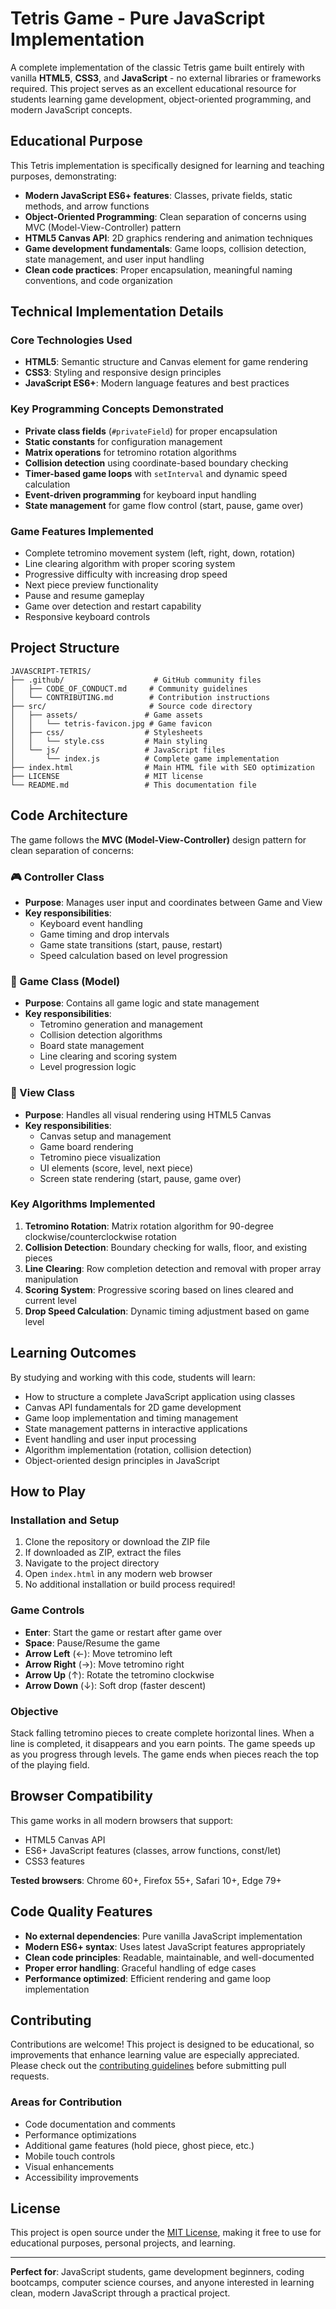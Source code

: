 # Tetris Game - Pure JavaScript Implementation

A complete implementation of the classic Tetris game built entirely with vanilla **HTML5**, **CSS3**, and **JavaScript** - no external libraries or frameworks required. This project serves as an excellent educational resource for students learning game development, object-oriented programming, and modern JavaScript concepts.

## Educational Purpose

This Tetris implementation is specifically designed for learning and teaching purposes, demonstrating:

- **Modern JavaScript ES6+ features**: Classes, private fields, static methods, and arrow functions
- **Object-Oriented Programming**: Clean separation of concerns using MVC (Model-View-Controller) pattern
- **HTML5 Canvas API**: 2D graphics rendering and animation techniques
- **Game development fundamentals**: Game loops, collision detection, state management, and user input handling
- **Clean code practices**: Proper encapsulation, meaningful naming conventions, and code organization

## Technical Implementation Details

### Core Technologies Used
- **HTML5**: Semantic structure and Canvas element for game rendering
- **CSS3**: Styling and responsive design principles
- **JavaScript ES6+**: Modern language features and best practices

### Key Programming Concepts Demonstrated
- **Private class fields** (`#privateField`) for proper encapsulation
- **Static constants** for configuration management
- **Matrix operations** for tetromino rotation algorithms
- **Collision detection** using coordinate-based boundary checking
- **Timer-based game loops** with `setInterval` and dynamic speed calculation
- **Event-driven programming** for keyboard input handling
- **State management** for game flow control (start, pause, game over)

### Game Features Implemented
- Complete tetromino movement system (left, right, down, rotation)
- Line clearing algorithm with proper scoring system
- Progressive difficulty with increasing drop speed
- Next piece preview functionality
- Pause and resume gameplay
- Game over detection and restart capability
- Responsive keyboard controls

## Project Structure

```
JAVASCRIPT-TETRIS/
├── .github/                    # GitHub community files
│   ├── CODE_OF_CONDUCT.md     # Community guidelines
│   └── CONTRIBUTING.md        # Contribution instructions
├── src/                       # Source code directory
│   ├── assets/               # Game assets
│   │   └── tetris-favicon.jpg # Game favicon
│   ├── css/                  # Stylesheets
│   │   └── style.css         # Main styling
│   └── js/                   # JavaScript files
│       └── index.js          # Complete game implementation
├── index.html                # Main HTML file with SEO optimization
├── LICENSE                   # MIT license
└── README.md                 # This documentation file
```

## Code Architecture

The game follows the **MVC (Model-View-Controller)** design pattern for clean separation of concerns:

### 🎮 Controller Class
- **Purpose**: Manages user input and coordinates between Game and View
- **Key responsibilities**:
  - Keyboard event handling
  - Game timing and drop intervals
  - Game state transitions (start, pause, restart)
  - Speed calculation based on level progression

### 🎯 Game Class (Model)
- **Purpose**: Contains all game logic and state management
- **Key responsibilities**:
  - Tetromino generation and management
  - Collision detection algorithms
  - Board state management
  - Line clearing and scoring system
  - Level progression logic

### 🎨 View Class
- **Purpose**: Handles all visual rendering using HTML5 Canvas
- **Key responsibilities**:
  - Canvas setup and management
  - Game board rendering
  - Tetromino piece visualization
  - UI elements (score, level, next piece)
  - Screen state rendering (start, pause, game over)

### Key Algorithms Implemented

1. **Tetromino Rotation**: Matrix rotation algorithm for 90-degree clockwise/counterclockwise rotation
2. **Collision Detection**: Boundary checking for walls, floor, and existing pieces
3. **Line Clearing**: Row completion detection and removal with proper array manipulation
4. **Scoring System**: Progressive scoring based on lines cleared and current level
5. **Drop Speed Calculation**: Dynamic timing adjustment based on game level

## Learning Outcomes

By studying and working with this code, students will learn:

- How to structure a complete JavaScript application using classes
- Canvas API fundamentals for 2D game development
- Game loop implementation and timing management
- State management patterns in interactive applications
- Event handling and user input processing
- Algorithm implementation (rotation, collision detection)
- Object-oriented design principles in JavaScript

## How to Play

### Installation and Setup
1. Clone the repository or download the ZIP file
2. If downloaded as ZIP, extract the files
3. Navigate to the project directory
4. Open `index.html` in any modern web browser
5. No additional installation or build process required!

### Game Controls
- **Enter**: Start the game or restart after game over
- **Space**: Pause/Resume the game
- **Arrow Left** (←): Move tetromino left
- **Arrow Right** (→): Move tetromino right
- **Arrow Up** (↑): Rotate the tetromino clockwise
- **Arrow Down** (↓): Soft drop (faster descent)

### Objective
Stack falling tetromino pieces to create complete horizontal lines. When a line is completed, it disappears and you earn points. The game speeds up as you progress through levels. The game ends when pieces reach the top of the playing field.

## Browser Compatibility

This game works in all modern browsers that support:
- HTML5 Canvas API
- ES6+ JavaScript features (classes, arrow functions, const/let)
- CSS3 features

**Tested browsers**: Chrome 60+, Firefox 55+, Safari 10+, Edge 79+

## Code Quality Features

- **No external dependencies**: Pure vanilla JavaScript implementation
- **Modern ES6+ syntax**: Uses latest JavaScript features appropriately
- **Clean code principles**: Readable, maintainable, and well-documented
- **Proper error handling**: Graceful handling of edge cases
- **Performance optimized**: Efficient rendering and game loop implementation

## Contributing

Contributions are welcome! This project is designed to be educational, so improvements that enhance learning value are especially appreciated. Please check out the [contributing guidelines](./.github/CONTRIBUTING.md) before submitting pull requests.

### Areas for Contribution
- Code documentation and comments
- Performance optimizations
- Additional game features (hold piece, ghost piece, etc.)
- Mobile touch controls
- Visual enhancements
- Accessibility improvements

## License

This project is open source under the [MIT License](./LICENSE), making it free to use for educational purposes, personal projects, and learning.

---

**Perfect for**: JavaScript students, game development beginners, coding bootcamps, computer science courses, and anyone interested in learning clean, modern JavaScript through a practical project.
